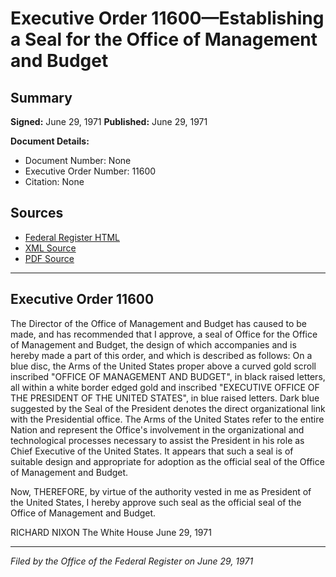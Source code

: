 # Executive Order 11600—Establishing a Seal for the Office of Management and Budget

## Summary

**Signed:** June 29, 1971
**Published:** June 29, 1971

**Document Details:**
- Document Number: None
- Executive Order Number: 11600
- Citation: None

## Sources
- [Federal Register HTML](https://www.presidency.ucsb.edu/documents/executive-order-11600-establishing-seal-for-the-office-management-and-budget)
- [XML Source](None)
- [PDF Source](None)

---

## Executive Order 11600

The Director of the Office of Management and Budget has caused to be made, and has recommended that I approve, a seal of Office for the Office of Management and Budget, the design of which accompanies and is hereby made a part of this order, and which is described as follows:
On a blue disc, the Arms of the United States proper above a curved gold scroll inscribed "OFFICE OF MANAGEMENT AND BUDGET", in black raised letters, all within a white border edged gold and inscribed "EXECUTIVE OFFICE OF THE PRESIDENT OF THE UNITED STATES", in blue raised letters. Dark blue suggested by the Seal of the President denotes the direct organizational link with the Presidential office. The Arms of the United States refer to the entire Nation and represent the Office's involvement in the organizational and technological processes necessary to assist the President in his role as Chief Executive of the United States. It appears that such a seal is of suitable design and appropriate for adoption as the official seal of the Office of Management and Budget.

Now, THEREFORE, by virtue of the authority vested in me as President of the United States, I hereby approve such seal as the official seal of the Office of Management and Budget.

RICHARD NIXON
The White House
June 29, 1971

---

*Filed by the Office of the Federal Register on June 29, 1971*
